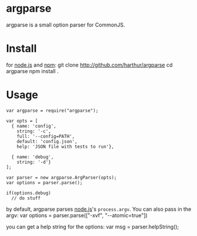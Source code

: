 # argparse
argparse is a small option parser for CommonJS.

# Install
for [node.js](http://nodejs.org/) and [npm](http://github.com/isaacs/npm):
	git clone http://github.com/harthur/argparse
	cd argparse
	npm install .

# Usage
	var argparse = require("argparse");
	
	var opts = [
	  { name: 'config',
	    string: '-c',
	    full: '--config=PATH',
	    default: 'config.json',
	    help: 'JSON file with tests to run'},
	
	  { name: 'debug',
	    string: '-d'}
	];
	
	var parser = new argparse.ArgParser(opts);
	var options = parser.parse();

	if(options.debug)
	  // do stuff
	
by default, argparse parses [node.js](http://nodejs.org/)'s `process.argv`. You can also pass in the argv:
	var options = parser.parse(["-xvf", "--atomic=true"])
	
you can get a help string for the options:
	var msg = parser.helpString();
